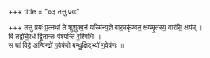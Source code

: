 +++
title = "०३ तत्तु प्रयः"

+++
तत्तु प्रयः॑ प्र॒त्नथा॑ ते शुशुक्व॒नं यस्मि॑न्य॒ज्ञे वार॒मकृ॑ण्वत॒ क्षय॑मृ॒तस्य॒ वार॑सि॒ क्षय॑म् ।  
वि तद्वो॑चे॒रध॑ द्वि॒तान्तः प॑श्यन्ति र॒श्मिभिः॑ ।  
स घा॑ विदे॒ अन्विन्द्रो॑ ग॒वेष॑णो बन्धु॒क्षिद्भ्यो॑ ग॒वेष॑णः ॥